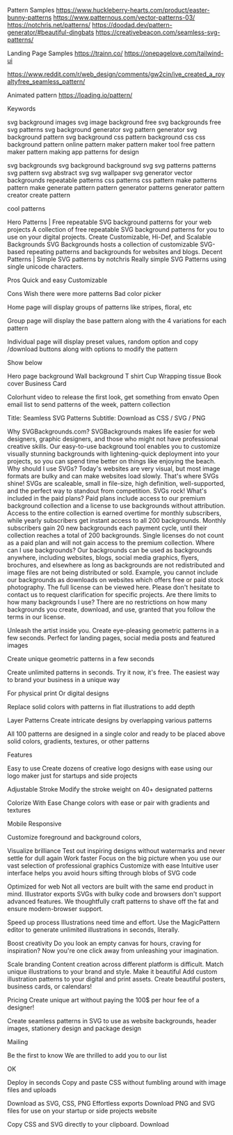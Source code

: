 Pattern Samples
https://www.huckleberry-hearts.com/product/easter-bunny-patterns
https://www.patternous.com/vector-patterns-03/
https://notchris.net/patterns/
https://doodad.dev/pattern-generator/#beautiful-dingbats
https://creativebeacon.com/seamless-svg-patterns/

Landing Page Samples
https://trainn.co/
https://onepagelove.com/tailwind-ui

https://www.reddit.com/r/web_design/comments/gw2cin/ive_created_a_royaltyfree_seamless_pattern/

Animated pattern
https://loading.io/pattern/

Keywords

svg background images
svg image background
free svg backgrounds
free svg patterns
svg background generator
svg pattern generator
svg background pattern
svg background css
pattern background css
css background pattern
online pattern maker
pattern maker tool
free pattern maker
pattern making app
patterns for design

svg backgrounds
svg background
background svg
svg patterns
patterns svg
pattern svg
abstract svg
svg wallpaper
svg generator
vector backgrounds
repeatable patterns
css patterns
css pattern
make patterns
pattern make
generate pattern
pattern generator
patterns generator
pattern creator
create pattern

cool patterns

Hero Patterns | Free repeatable SVG background patterns for your web projects
A collection of free repeatable SVG background patterns for you to use on your digital projects.
Create Customizable, Hi-Def, and Scalable Backgrounds
SVG Backgrounds hosts a collection of customizable SVG-based repeating patterns and backgrounds for websites and blogs.
Decent Patterns | Simple SVG patterns by notchris
Really simple SVG Patterns using single unicode characters.


Pros
Quick and easy 
Customizable

Cons
Wish there were more patterns
Bad color picker


Home page will display groups of patterns like stripes, floral, etc

Group page will display the base pattern along with the 4 variations for each pattern

Individual page will display preset values, random option and copy /download buttons along with options to modify the pattern

Show below

Hero page background
Wall background
T shirt
Cup
Wrapping tissue
Book cover
Business Card


Colorhunt video to release the first look, get something from envato
Open email list to send patterns of the week, pattern collection

Title: Seamless SVG Patterns
Subtitle: Download as CSS / SVG / PNG







Why SVGBackgrounds.com?
SVGBackgrounds makes life easier for web designers, graphic designers, and those who might not have professional creative skills. Our easy-to-use background tool enables you to customize visually stunning backgrounds with lightening-quick deployment into your projects, so you can spend time better on things like enjoying the beach.
Why should I use SVGs?
Today's websites are very visual, but most image formats are bulky and can make websites load slowly. That's where SVGs shine! SVGs are scaleable, small in file-size, high definition, well-supported, and the perfect way to standout from competition. SVGs rock!
What's included in the paid plans?
Paid plans include access to our premium background collection and a license to use backgrounds without attribution. Access to the entire collection is earned overtime for monthly subscribers, while yearly subscribers get instant access to all 200 backgrounds. Monthly subscribers gain 20 new backgrounds each payment cycle, until their collection reaches a total of 200 backgrounds. Single licenses do not count as a paid plan and will not gain access to the premium collection.
Where can I use backgrounds?
Our backgrounds can be used as backgrounds anywhere, including websites, blogs, social media graphics, flyers, brochures, and elsewhere as long as backgrounds are not redistributed and image files are not being distributed or sold. Example, you cannot include our backgrounds as downloads on websites which offers free or paid stock photography. The full license can be viewed here. Please don't hesitate to contact us to request clarification for specific projects.
Are there limits to how many backgrounds I use?
There are no restrictions on how many backgrounds you create, download, and use, granted that you follow the terms in our license.

Unleash the artist
inside you.
Create eye-pleasing geometric patterns in a few seconds. Perfect for landing pages, social media posts and featured images

Create unique geometric patterns in a few seconds

Create unlimited patterns in seconds.
Try it now, it's free.
The easiest way to brand your business in a unique way

For physical print
Or digital designs

Replace solid colors with patterns in flat illustrations to add depth


Layer Patterns
Create intricate designs by overlapping various patterns

All 100 patterns are designed in a single color and ready to be placed above solid colors, gradients, textures, or other patterns



Features


Easy to use
Create dozens of creative logo designs with ease using our logo maker just for startups and side projects

Adjustable Stroke
Modify the stroke weight on 40+ designated patterns


Colorize With Ease
Change colors with ease or pair with gradients and textures

Mobile Responsive

Customize foreground and background colors,

Visualize brilliance
Test out inspiring designs without watermarks and never settle for dull again
Work faster
Focus on the big picture when you use our vast selection of professional graphics
Customize with ease
Intuitive user interface helps you avoid hours sifting through blobs of SVG code

Optimized for web
Not all vectors are built with the same end product in mind. Illustrator exports SVGs with bulky code and browsers don't support advanced features. We thoughtfully craft patterns to shave off the fat and ensure modern-browser support.

Speed up process
Illustrations need time and effort. Use the MagicPattern editor to generate unlimited illustrations in seconds, literally.

Boost creativity
Do you look an empty canvas for hours, craving for inspiration? Now you're one click away from unleashing your imagination.

Scale branding
Content creation across different platform is difficult. Match unique illustrations to your brand and style.
Make it beautiful
Add custom illustration patterns to your digital and print assets. Create beautiful posters, business cards, or calendars!

Pricing
Create unique art without paying the 100$ per hour fee of a designer!

Create seamless patterns in SVG to use as website backgrounds, header images, stationery design and package design


Mailing

Be the first to know
We are thrilled to add you to our list



OK

Deploy in seconds
Copy and paste CSS without fumbling around with image files and uploads

Download as SVG, CSS, PNG
Effortless exports
Download PNG and SVG files for use on your startup or side projects website

Copy CSS and SVG directly to your clipboard. Download 
